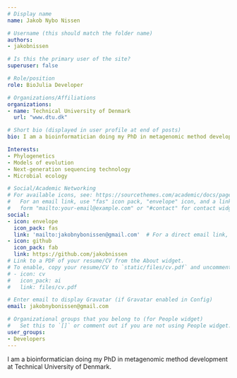 ```yaml
---
# Display name
name: Jakob Nybo Nissen

# Username (this should match the folder name)
authors:
- jakobnissen

# Is this the primary user of the site?
superuser: false

# Role/position
role: BioJulia Developer

# Organizations/Affiliations
organizations:
- name: Technical University of Denmark
  url: "www.dtu.dk"

# Short bio (displayed in user profile at end of posts)
bio: I am a bioinformatician doing my PhD in metagenomic method development at Technical University of Denmark.

Interests:
- Phylogenetics
- Models of evolution
- Next-generation sequencing technology
- Microbial ecology

# Social/Academic Networking
# For available icons, see: https://sourcethemes.com/academic/docs/page-builder/#icons
#   For an email link, use "fas" icon pack, "envelope" icon, and a link in the
#   form "mailto:your-email@example.com" or "#contact" for contact widget.
social:
- icon: envelope
  icon_pack: fas
  link: 'mailto:jakobnybonissen@gmail.com'  # For a direct email link, use "mailto:test@example.org".
- icon: github
  icon_pack: fab
  link: https://github.com/jakobnissen
# Link to a PDF of your resume/CV from the About widget.
# To enable, copy your resume/CV to `static/files/cv.pdf` and uncomment the lines below.
# - icon: cv
#   icon_pack: ai
#   link: files/cv.pdf

# Enter email to display Gravatar (if Gravatar enabled in Config)
email: jakobnybonissen@gmail.com

# Organizational groups that you belong to (for People widget)
#   Set this to `[]` or comment out if you are not using People widget.
user_groups:
- Developers
---
```


I am a bioinformatician doing my PhD in metagenomic method development at Technical University of Denmark.
